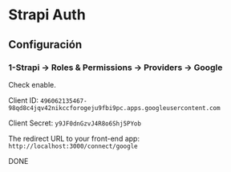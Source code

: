 # Strapi Auth

## Configuración

### 1-Strapi -> Roles & Permissions -> Providers -> Google

Check enable.

Client ID: 
`496062135467-98qd8c4jqv42nikccforogeju9fbi9pc.apps.googleusercontent.com`

Client Secret: 
`y9JF0dnGzvJ4R8o6Shj5PYob`

The redirect URL to your front-end app: 
`http://localhost:3000/connect/google`

DONE

